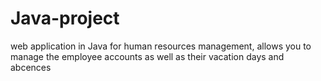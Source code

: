# Java-project
web application in Java for human  resources management, allows you to manage the employee accounts as well as their vacation days and abcences
